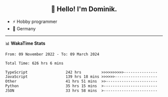<h2 align="center">👋 Hello! I'm Dominik.</h2>

- ⚡ Hobby programmer
- 📍 Germany

---
📊 **WakaTime Stats**
<!--START_SECTION:waka-->

```txt
From: 09 November 2022 - To: 09 March 2024

Total Time: 626 hrs 6 mins

TypeScript                 242 hrs         >>>>>>>>>>---------------   38.65 %
JavaScript                 139 hrs 18 mins >>>>>>-------------------   22.25 %
Other                      41 hrs 51 mins  >>-----------------------   06.69 %
Python                     35 hrs 15 mins  >------------------------   05.63 %
JSON                       33 hrs 58 mins  >------------------------   05.43 %
```

<!--END_SECTION:waka-->
